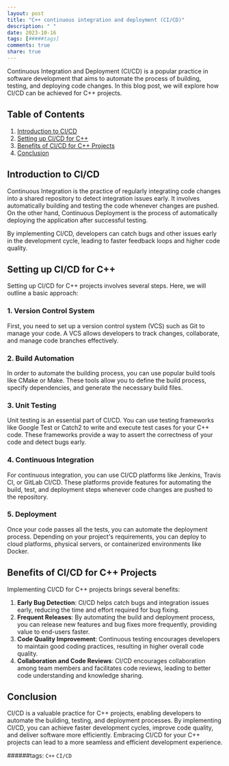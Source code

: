 ```yaml
---
layout: post
title: "C++ continuous integration and deployment (CI/CD)"
description: " "
date: 2023-10-16
tags: [#####tags]
comments: true
share: true
---
```


Continuous Integration and Deployment (CI/CD) is a popular practice in software development that aims to automate the process of building, testing, and deploying code changes. In this blog post, we will explore how CI/CD can be achieved for C++ projects.

## Table of Contents
1. [Introduction to CI/CD](#introduction-to-cicd)
2. [Setting up CI/CD for C++](#setting-up-cicd-for-c)
3. [Benefits of CI/CD for C++ Projects](#benefits-of-cicd-for-c-projects)
4. [Conclusion](#conclusion)

## Introduction to CI/CD
Continuous Integration is the practice of regularly integrating code changes into a shared repository to detect integration issues early. It involves automatically building and testing the code whenever changes are pushed. On the other hand, Continuous Deployment is the process of automatically deploying the application after successful testing.

By implementing CI/CD, developers can catch bugs and other issues early in the development cycle, leading to faster feedback loops and higher code quality.

## Setting up CI/CD for C++
Setting up CI/CD for C++ projects involves several steps. Here, we will outline a basic approach:

### 1. Version Control System
First, you need to set up a version control system (VCS) such as Git to manage your code. A VCS allows developers to track changes, collaborate, and manage code branches effectively.

### 2. Build Automation
In order to automate the building process, you can use popular build tools like CMake or Make. These tools allow you to define the build process, specify dependencies, and generate the necessary build files.

### 3. Unit Testing
Unit testing is an essential part of CI/CD. You can use testing frameworks like Google Test or Catch2 to write and execute test cases for your C++ code. These frameworks provide a way to assert the correctness of your code and detect bugs early.

### 4. Continuous Integration
For continuous integration, you can use CI/CD platforms like Jenkins, Travis CI, or GitLab CI/CD. These platforms provide features for automating the build, test, and deployment steps whenever code changes are pushed to the repository.

### 5. Deployment
Once your code passes all the tests, you can automate the deployment process. Depending on your project's requirements, you can deploy to cloud platforms, physical servers, or containerized environments like Docker.

## Benefits of CI/CD for C++ Projects
Implementing CI/CD for C++ projects brings several benefits:

1. **Early Bug Detection**: CI/CD helps catch bugs and integration issues early, reducing the time and effort required for bug fixing.
2. **Frequent Releases**: By automating the build and deployment process, you can release new features and bug fixes more frequently, providing value to end-users faster.
3. **Code Quality Improvement**: Continuous testing encourages developers to maintain good coding practices, resulting in higher overall code quality.
4. **Collaboration and Code Reviews**: CI/CD encourages collaboration among team members and facilitates code reviews, leading to better code understanding and knowledge sharing.

## Conclusion
CI/CD is a valuable practice for C++ projects, enabling developers to automate the building, testing, and deployment processes. By implementing CI/CD, you can achieve faster development cycles, improve code quality, and deliver software more efficiently. Embracing CI/CD for your C++ projects can lead to a more seamless and efficient development experience.

######tags: `C++` `CI/CD`